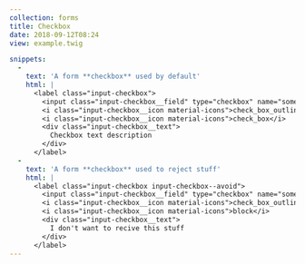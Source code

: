 ```yaml
---
collection: forms
title: Checkbox
date: 2018-09-12T08:24
view: example.twig

snippets:
  -
    text: 'A form **checkbox** used by default'
    html: |
      <label class="input-checkbox">
        <input class="input-checkbox__field" type="checkbox" name="some-name" value="1">
        <i class="input-checkbox__icon material-icons">check_box_outline_blank</i>
        <i class="input-checkbox__icon material-icons">check_box</i>
        <div class="input-checkbox__text">
          Checkbox text description
        </div>
      </label>
  -
    text: 'A form **checkbox** used to reject stuff'
    html: |
      <label class="input-checkbox input-checkbox--avoid">
        <input class="input-checkbox__field" type="checkbox" name="some-name" value="1">
        <i class="input-checkbox__icon material-icons">check_box_outline_blank</i>
        <i class="input-checkbox__icon material-icons">block</i>
        <div class="input-checkbox__text">
          I don't want to recive this stuff
        </div>
      </label>
---
```

